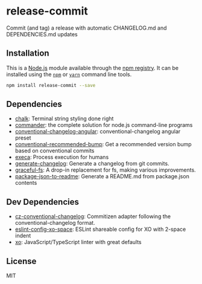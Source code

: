 # release-commit

Commit (and tag) a release with automatic CHANGELOG.md and DEPENDENCIES.md updates

## Installation

This is a [Node.js](https://nodejs.org/) module available through the 
[npm registry](https://www.npmjs.com/). It can be installed using the 
[`npm`](https://docs.npmjs.com/getting-started/installing-npm-packages-locally)
or 
[`yarn`](https://yarnpkg.com/en/)
command line tools.

```sh
npm install release-commit --save
```

## Dependencies

- [chalk](https://ghub.io/chalk): Terminal string styling done right
- [commander](https://ghub.io/commander): the complete solution for node.js command-line programs
- [conventional-changelog-angular](https://ghub.io/conventional-changelog-angular): conventional-changelog angular preset
- [conventional-recommended-bump](https://ghub.io/conventional-recommended-bump): Get a recommended version bump based on conventional commits
- [execa](https://ghub.io/execa): Process execution for humans
- [generate-changelog](https://ghub.io/generate-changelog): Generate a changelog from git commits.
- [graceful-fs](https://ghub.io/graceful-fs): A drop-in replacement for fs, making various improvements.
- [package-json-to-readme](https://ghub.io/package-json-to-readme): Generate a README.md from package.json contents

## Dev Dependencies

- [cz-conventional-changelog](https://ghub.io/cz-conventional-changelog): Commitizen adapter following the conventional-changelog format.
- [eslint-config-xo-space](https://ghub.io/eslint-config-xo-space): ESLint shareable config for XO with 2-space indent
- [xo](https://ghub.io/xo): JavaScript/TypeScript linter with great defaults

## License

MIT